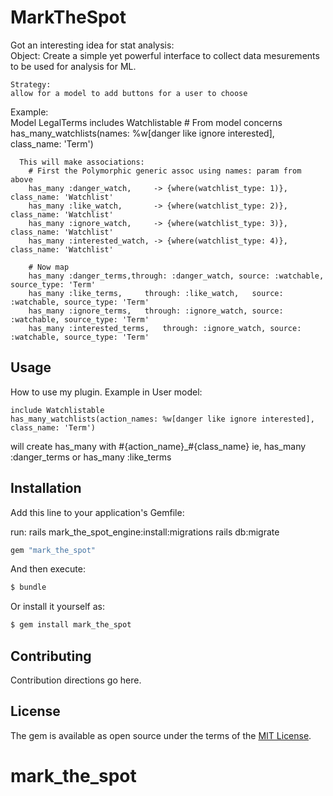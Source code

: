 # MarkTheSpot
 Got an interesting idea for stat analysis:  
  Object: 
    Create a simple yet powerful interface to collect data mesurements to be
    used for analysis for ML.
  
    Strategy: 
    allow for a model to add buttons for a user to choose 

  Example:    
    Model LegalTerms
      includes Watchlistable # From model concerns
      has_many_watchlists(names: %w[danger like ignore interested], class_name: 'Term')

      This will make associations:
        # First the Polymorphic generic assoc using names: param from above
        has_many :danger_watch,     -> {where(watchlist_type: 1)}, class_name: 'Watchlist'
        has_many :like_watch,       -> {where(watchlist_type: 2)}, class_name: 'Watchlist'
        has_many :ignore_watch,     -> {where(watchlist_type: 3)}, class_name: 'Watchlist'
        has_many :interested_watch, -> {where(watchlist_type: 4)}, class_name: 'Watchlist'

        # Now map
        has_many :danger_terms,through: :danger_watch, source: :watchable, source_type: 'Term'
        has_many :like_terms,     through: :like_watch,   source: :watchable, source_type: 'Term'
        has_many :ignore_terms,   through: :ignore_watch, source: :watchable, source_type: 'Term'
        has_many :interested_terms,   through: :ignore_watch, source: :watchable, source_type: 'Term'

## Usage
How to use my plugin.
Example in User model:

    include Watchlistable
    has_many_watchlists(action_names: %w[danger like ignore interested], class_name: 'Term')

will create has_many with #{action_name}_#{class_name}
ie, has_many :danger_terms 
or
has_many :like_terms


## Installation
Add this line to your application's Gemfile:

run:  rails mark_the_spot_engine:install:migrations
      rails db:migrate

```ruby
gem "mark_the_spot"
```

And then execute:
```bash
$ bundle
```

Or install it yourself as:
```bash
$ gem install mark_the_spot
```

## Contributing
Contribution directions go here.

## License
The gem is available as open source under the terms of the [MIT License](https://opensource.org/licenses/MIT).
# mark_the_spot
